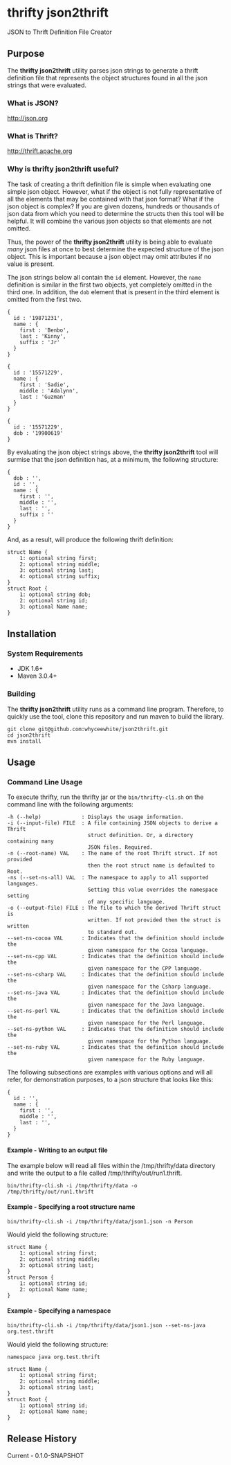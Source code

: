 # thrifty json2thrift
JSON to Thrift Definition File Creator

## Purpose
The **thrifty json2thrift** utility parses json strings to generate a thrift definition file that represents the object structures found in all the json strings that were evaluated.

### What is JSON?
http://json.org

### What is Thrift?
http://thrift.apache.org

### Why is thrifty json2thrift useful?
The task of creating a thrift definition file is simple when evaluating one simple json object. However, what if the object is not fully representative of all the elements that may be contained with that json format? What if the json object is complex? If you are given dozens, hundreds or thousands of json data from which you need to determine the structs then this tool will be helpful. It will combine the various json objects so that elements are not omitted.

Thus, the power of the **thrifty json2thrift** utility is being able to evaluate *many* json files at once to best determine the expected structure of the json object. This is important because a json object may omit attributes if no value is present. 

The json strings below all contain the `id` element. However, the `name` definition is similar in the first two objects, yet completely omitted in the third one. In addition, the `dob` element that is present in the third element is omitted from the first two.

    {
      id : '19871231',
      name : {
        first : 'Benbo',
        last : 'Kinny',
        suffix : 'Jr'
      }
    }

    {
      id : '15571229',
      name : {
        first : 'Sadie',
        middle : 'Adalynn',
        last : 'Guzman'
      }
    }

    {
      id : '15571229',
      dob : '19900619'
    }


By evaluating the json object strings above, the **thrifty json2thrift** tool will surmise that the json definition has, at a minimum, the following structure:

    {
      dob : '',
      id : '',
      name : {
        first : '',
        middle : '',
        last : '',
        suffix : ''
      }
    }

And, as a result, will produce the following thrift definition:

    struct Name {
        1: optional string first;
        2: optional string middle;
        3: optional string last;
        4: optional string suffix;
    }
    struct Root {
        1: optional string dob;
        2: optional string id;
        3: optional Name name;
    }

## Installation
### System Requirements

* JDK 1.6+
* Maven 3.0.4+

### Building

The **thrifty json2thrift** utility runs as a command line program. Therefore, to quickly use the tool, clone this repository and run maven to build the library.

    git clone git@github.com:whyceewhite/json2thrift.git
    cd json2thrift
    mvn install
    

## Usage
### Command Line Usage
To execute thrifty, run the thrifty jar or the `bin/thrifty-cli.sh` on the command line with the following arguments:

    -h (--help)             : Displays the usage information.
    -i (--input-file) FILE  : A file containing JSON objects to derive a Thrift
                              struct definition. Or, a directory containing many
                              JSON files. Required.
    -n (--root-name) VAL    : The name of the root Thrift struct. If not provided
                              then the root struct name is defaulted to Root.
    -ns (--set-ns-all) VAL  : The namespace to apply to all supported languages.
                              Setting this value overrides the namespace setting
                              of any specific language.
    -o (--output-file) FILE : The file to which the derived Thrift struct is
                              written. If not provided then the struct is written
                              to standard out.
    --set-ns-cocoa VAL      : Indicates that the definition should include the
                              given namespace for the Cocoa language.
    --set-ns-cpp VAL        : Indicates that the definition should include the
                              given namespace for the CPP language.
    --set-ns-csharp VAL     : Indicates that the definition should include the
                              given namespace for the Csharp language.
    --set-ns-java VAL       : Indicates that the definition should include the
                              given namespace for the Java language.
    --set-ns-perl VAL       : Indicates that the definition should include the
                              given namespace for the Perl language.
    --set-ns-python VAL     : Indicates that the definition should include the
                              given namespace for the Python language.
    --set-ns-ruby VAL       : Indicates that the definition should include the
                              given namespace for the Ruby language.


The following subsections are examples with various options and will all refer, for demonstration purposes, to a json structure that looks like this:

    {
      id : '',
      name : {
        first : '',
        middle : '',
        last : '',
      }
    }


#### Example - Writing to an output file

The example below will read all files within the /tmp/thrifty/data directory and write the output to a file called /tmp/thrifty/out/run1.thrift.

    bin/thrifty-cli.sh -i /tmp/thrifty/data -o /tmp/thrifty/out/run1.thrift

#### Example - Specifying a root structure name

    bin/thrifty-cli.sh -i /tmp/thrifty/data/json1.json -n Person

Would yield the following structure:

    struct Name {
        1: optional string first;
        2: optional string middle;
        3: optional string last;
    }
    struct Person {
        1: optional string id;
        2: optional Name name;
    }

#### Example - Specifying a namespace

    bin/thrifty-cli.sh -i /tmp/thrifty/data/json1.json --set-ns-java org.test.thrift

Would yield the following structure:

    namespace java org.test.thrift
    
    struct Name {
        1: optional string first;
        2: optional string middle;
        3: optional string last;
    }
    struct Root {
        1: optional string id;
        2: optional Name name;
    }


## Release History
Current - 0.1.0-SNAPSHOT
